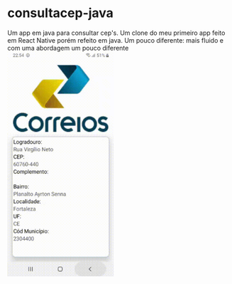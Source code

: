 # consultacep-java
Um app em java para consultar cep's.
Um clone do meu primeiro app feito em React Native porém refeito em java. 
Um pouco diferente: mais fluido e com uma abordagem um pouco diferente
<img src="images/screen.gif" width=240 heigh=240 />
